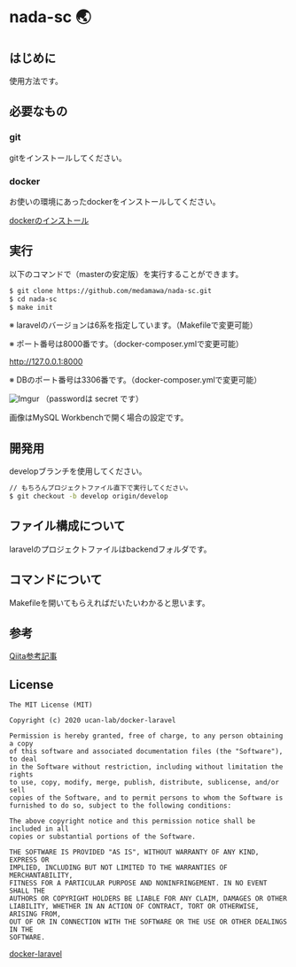 # nada-sc 🌏

## はじめに

使用方法です。

## 必要なもの

### git

gitをインストールしてください。

### docker

お使いの環境にあったdockerをインストールしてください。

[dockerのインストール](https://www.docker.com/get-started)

## 実行

以下のコマンドで（masterの安定版）を実行することができます。

```bash
$ git clone https://github.com/medamawa/nada-sc.git
$ cd nada-sc
$ make init
```

※ laravelのバージョンは6系を指定しています。（Makefileで変更可能）

※ ポート番号は8000番です。（docker-composer.ymlで変更可能）

http://127.0.0.1:8000

※ DBのポート番号は3306番です。（docker-composer.ymlで変更可能）

![Imgur](https://i.imgur.com/XvmrPvv.png)
（passwordは secret です）

画像はMySQL Workbenchで開く場合の設定です。

## 開発用

developブランチを使用してください。

```bash
// もちろんプロジェクトファイル直下で実行してください。
$ git checkout -b develop origin/develop
```

## ファイル構成について

laravelのプロジェクトファイルはbackendフォルダです。

## コマンドについて

Makefileを開いてもらえればだいたいわかると思います。

## 参考

[Qiita参考記事](https://qiita.com/ucan-lab/items/5fc1281cd8076c8ac9f4)


## License

```
The MIT License (MIT)

Copyright (c) 2020 ucan-lab/docker-laravel

Permission is hereby granted, free of charge, to any person obtaining a copy
of this software and associated documentation files (the "Software"), to deal
in the Software without restriction, including without limitation the rights
to use, copy, modify, merge, publish, distribute, sublicense, and/or sell
copies of the Software, and to permit persons to whom the Software is
furnished to do so, subject to the following conditions:

The above copyright notice and this permission notice shall be included in all
copies or substantial portions of the Software.

THE SOFTWARE IS PROVIDED "AS IS", WITHOUT WARRANTY OF ANY KIND, EXPRESS OR
IMPLIED, INCLUDING BUT NOT LIMITED TO THE WARRANTIES OF MERCHANTABILITY,
FITNESS FOR A PARTICULAR PURPOSE AND NONINFRINGEMENT. IN NO EVENT SHALL THE
AUTHORS OR COPYRIGHT HOLDERS BE LIABLE FOR ANY CLAIM, DAMAGES OR OTHER
LIABILITY, WHETHER IN AN ACTION OF CONTRACT, TORT OR OTHERWISE, ARISING FROM,
OUT OF OR IN CONNECTION WITH THE SOFTWARE OR THE USE OR OTHER DEALINGS IN THE
SOFTWARE.
```

[docker-laravel](https://github.com/ucan-lab/docker-laravel/)
